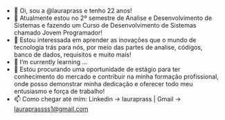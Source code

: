 - 👋  Oi, sou a @lauraprass e tenho 22 anos!
- 🐛  Atualmente estou no 2º semestre de Analise e Desenvolvimento de Sistemas e fazendo um Curso de Desenvolvimento de Sistemas chamado Jovem Programador!
- 👀  Estou interessada em aprender as inovações que o mundo de tecnologia trás para nós, por meio das partes de analise, códigos, banco de dados, requisitos e muito mais! 
- 🌱  I’m currently learning ...
- 💞️  Estou procurando uma oportunidade de estágio para ter conhecimento do mercado e contribuir na minha formação profissional, onde posso demonstrar minha dedicação e oferecer todo  meu entusiasmo e força de trabalho!
- 📫  Como chegar até mim: Linkedin -> lauraprass | Gmail -> lauraprassss1@gmail.com
  
<!---
lauraprass/lauraprass is a ✨ special ✨ repository because its `README.md` (this file) appears on your GitHub profile.
You can click the Preview link to take a look at your changes.
--->
